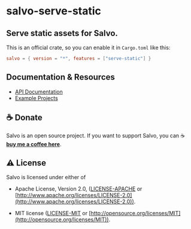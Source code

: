 # salvo-serve-static

## Serve static assets for Salvo.

This is an official crate, so you can enable it in `Cargo.toml` like this:

```toml
salvo = { version = "*", features = ["serve-static"] }
```

## Documentation & Resources

- [API Documentation](https://docs.rs/salvo-serve-static)
- [Example Projects](https://github.com/salvo-rs/salvo/tree/main/examples)

## ☕ Donate

Salvo is an open source project. If you want to support Salvo, you can ☕ [**buy me a coffee here**](https://ko-fi.com/chrislearn).

## ⚠️ License

Salvo is licensed under either of

- Apache License, Version 2.0, ([LICENSE-APACHE](LICENSE-APACHE) or [http://www.apache.org/licenses/LICENSE-2.0](http://www.apache.org/licenses/LICENSE-2.0)).

- MIT license ([LICENSE-MIT](LICENSE-MIT) or [http://opensource.org/licenses/MIT](http://opensource.org/licenses/MIT)).

